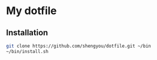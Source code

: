# My dotfile

## Installation

```bash
git clone https://github.com/shengyou/dotfile.git ~/bin
~/bin/install.sh
```

